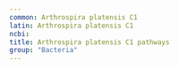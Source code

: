 ```yaml
---
common: Arthrospira platensis C1
latin: Arthrospira platensis C1
ncbi: 
title: Arthrospira platensis C1 pathways
group: "Bacteria"
---
```

